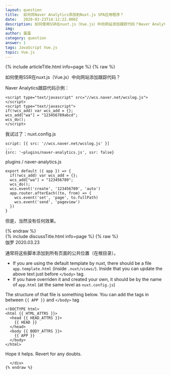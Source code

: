 ```yaml
---
layout: question
title:  如何将Naver Analytics添加到Nuxt.js SPA应用程序？
date:   2020-03-23T14:12:22.000Z
description: 如何使用SSR在nuxt.js（Vue.js）中向网站添加跟踪代码？Naver Analytics跟踪代码示例：<script type="tex...
img: 
author: 蛋蛋
category: question
answer: 1
tags: JavaScript Vue.js
topic: Vue.js
---
```

<div class="article-root">
  <div class="article">
    {% include articleTitle.html info=page %}
    {% raw %}
    <div class="article-content"><p><font style="vertical-align: inherit;"><font style="vertical-align: inherit;">如何使用SSR在nuxt.js（Vue.js）中向网站添加跟踪代码？</font></font></p>

<p><font style="vertical-align: inherit;"><font style="vertical-align: inherit;">Naver Analytics跟踪代码示例：</font></font></p>

<pre><code>&lt;script type="text/javascript" src="//wcs.naver.net/wcslog.js"&gt;&lt;/script&gt;<font></font>
&lt;script type="text/javascript"&gt;<font></font>
if(!wcs_add) var wcs_add = {};<font></font>
wcs_add["wa"] = "123456789abcd";<font></font>
wcs_do();<font></font>
&lt;/script&gt;<font></font>
</code></pre>

<p><font style="vertical-align: inherit;"><font style="vertical-align: inherit;">我试过了：nuxt.config.js</font></font></p>

<pre><code>script: [{ src: '//wcs.naver.net/wcslog.js' }]<font></font>
...<font></font>
{src: '~plugins/naver-analytics.js', ssr: false}<font></font>
</code></pre>

<p><font style="vertical-align: inherit;"><font style="vertical-align: inherit;">plugins / naver-analytics.js</font></font></p>

<pre><code>export default ({ app }) =&gt; {<font></font>
  if(!wcs_add) var wcs_add = {};<font></font>
  wcs_add["wa"] = "123456789";<font></font>
  wcs_do();<font></font>
  wcs.event('create', '123456789', 'auto')<font></font>
  app.router.afterEach((to, from) =&gt; {<font></font>
    wcs.event('set', 'page', to.fullPath)<font></font>
    wcs.event('send', 'pageview')<font></font>
  })<font></font>
}<font></font>
</code></pre>

<p><font style="vertical-align: inherit;"><font style="vertical-align: inherit;">但是，当然没有任何效果。</font></font></p></div>
    {% endraw %}
  </div>

  <div class="discuss-wrapper">
    {% include discussTitle.html info=page %}
    {% raw %}
    <div class="discuss-item">
        <div class="discuss-parent">
          <div class="discuss-meta">
            <span class="discuss-user">伽罗</span>
            <span class="discuss-time">2020.03.23</span>
          </div>
          <div class="discuss-comment"><p><font style="vertical-align: inherit;"><font style="vertical-align: inherit;">通常将这些脚本添加到所有页面的公共位置（在根目录）。 </font></font></p>

<ul>
<li>If you are using the default template by nuxt, there should be a file  <code>app.template.html</code> (inside <code>.nuxt/views/</code>). Inside that you can update the above text just before <code>&lt;/body&gt;</code> tag.</li>
<li>If you have overriden it and created your own, it should be by the name of <code>app.html</code> (at the same level as <code>nuxt.config.js</code>)</li>
</ul>

<p>The structure of that file is something below. You can add the  tags in between <code>{{ APP }}</code> and <code>&lt;/body&gt;</code> tag</p>

<pre><code>&lt;!DOCTYPE html&gt;<font></font>
&lt;html {{ HTML_ATTRS }}&gt;<font></font>
  &lt;head {{ HEAD_ATTRS }}&gt;<font></font>
    {{ HEAD }}<font></font>
  &lt;/head&gt;<font></font>
  &lt;body {{ BODY_ATTRS }}&gt;<font></font>
    {{ APP }}<font></font>
  &lt;/body&gt;<font></font>
&lt;/html&gt;<font></font>
</code></pre>

<p>Hope it helps. Revert for any doubts.</p></div>
        </div>
        
      </div>
    {% endraw %}
  </div>
<div>
